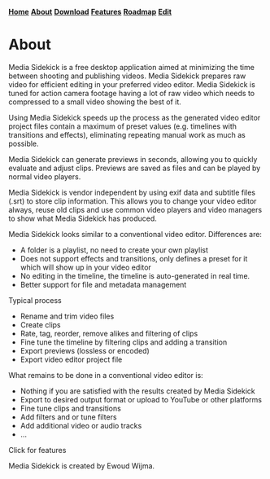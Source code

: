 [__Home__](https://ewoudwijma.github.io/MediaSidekick/)
[__About__](about.md)
[__Download__](download.md)
[__Features__](features.md)
[__Roadmap__](roadmap.md)
[__Edit__](https://github.com/ewoudwijma/MediaSidekick/edit/gh-pages/about.md)

# About

Media Sidekick is a free desktop application aimed at minimizing the time between shooting and publishing videos. Media Sidekick prepares raw video for efficient editing in your preferred video editor. Media Sidekick is tuned for action camera footage having a lot of raw video which needs to compressed to a small video showing the best of it.

Using Media Sidekick speeds up the process as the generated video editor project files contain a maximum of preset values (e.g. timelines with transitions and effects), eliminating repeating manual work as much as possible.

Media Sidekick can generate previews in seconds, allowing you to quickly evaluate and adjust clips. Previews are saved as files and can be played by normal video players.

Media Sidekick is vendor independent by using exif data and subtitle files (.srt) to store clip information. This allows you to change your video editor always, reuse old clips and use common video players and video managers to show what Media Sidekick has produced.

Media Sidekick looks similar to a conventional video editor. Differences are:

- A folder is a playlist, no need to create your own playlist
- Does not support effects and transitions, only defines a preset for it which will show up in your video editor
- No editing in the timeline, the timeline is auto-generated in real time.
- Better support for file and metadata management

Typical process

- Rename and trim video files
- Create clips
- Rate, tag, reorder, remove alikes and filtering of clips
- Fine tune the timeline by filtering clips and adding a transition
- Export previews (lossless or encoded)
- Export video editor project file

What remains to be done in a conventional video editor is:

- Nothing if you are satisfied with the results created by Media Sidekick
- Export to desired output format or upload to YouTube or other platforms
- Fine tune clips and transitions
- Add filters and or tune filters
- Add additional video or audio tracks
- …

Click for features

Media Sidekick is created by Ewoud Wijma.

